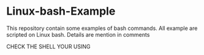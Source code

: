# Linux-bash-Example
This repository contain some examples of bash commands.
All example are scripted on Linux bash.
Details are mention in comments

CHECK THE SHELL YOUR USING
